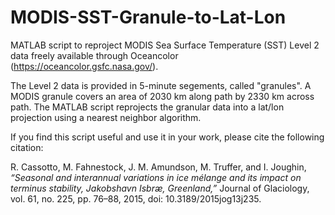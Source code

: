 # MODIS-SST-Granule-to-Lat-Lon

MATLAB script to reproject MODIS Sea Surface Temperature (SST) Level 2 data freely available through Oceancolor (https://oceancolor.gsfc.nasa.gov/). 

The Level 2 data is provided in 5-minute segements, called "granules". A MODIS granule covers an area of 2030 km along path by 2330 km across path.  The MATLAB script reprojects the granular data into a lat/lon projection using a nearest neighbor algorithm. 

If you find this script useful and use it in your work, please cite the following citation:

R. Cassotto, M. Fahnestock, J. M. Amundson, M. Truffer, and I. Joughin, *“Seasonal and interannual variations in ice mélange and its impact on terminus stability, Jakobshavn Isbræ, Greenland,”* Journal of Glaciology, vol. 61, no. 225, pp. 76–88, 2015, doi: 10.3189/2015jog13j235.


